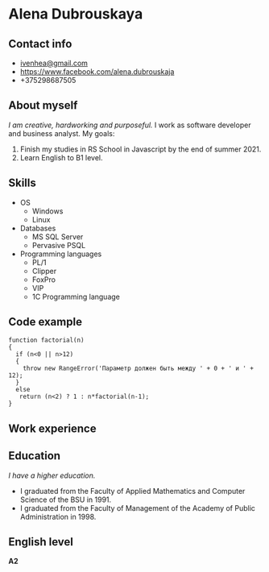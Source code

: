 # Alena Dubrouskaya
## Contact info
- ivenhea@gmail.com
- https://www.facebook.com/alena.dubrouskaja
- +375298687505

## About myself

_I am creative, hardworking and purposeful._
I work as software developer and business analyst.
My goals:
1. Finish my studies in RS School in Javascript by the end of summer 2021.
1. Learn English to B1 level.
## Skills
- OS
  - Windows
  - Linux
- Databases
  - MS SQL Server
  - Pervasive PSQL
- Programming languages
  - PL/1
  - Clipper
  - FoxPro
  - VIP
  - 1C Programming language
## Code example
```
function factorial(n)
{
  if (n<0 || n>12)
  {
    throw new RangeError('Параметр должен быть между ' + 0 + ' и ' + 12);
  }
  else
   return (n<2) ? 1 : n*factorial(n-1);
}
```
## Work experience
## Education
_I have a higher education._
- I graduated from the Faculty of Applied Mathematics and Computer Science of the BSU in 1991.
- I graduated from the Faculty of Management of the Academy of Public Administration in 1998.
## English level
**A2**

